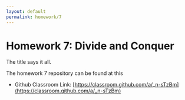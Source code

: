 ```yaml
---
layout: default
permalink: homework/7
---
```


# Homework 7: Divide and Conquer

The title says it all. 

The homework 7 repository can be found at this

* Github Classroom Link: [https://classroom.github.com/a/_n-sTzBm](https://classroom.github.com/a/_n-sTzBm)


